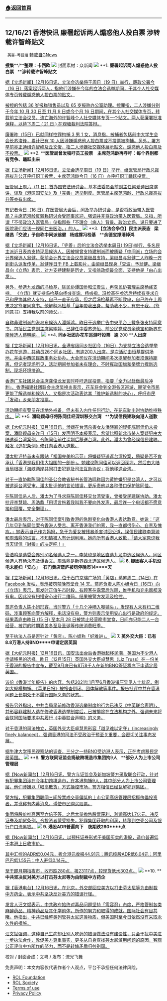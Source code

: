 ###  [:house:返回首頁](https://github.com/ourhimalayas/txt)
---


## 12/16/21 香港快讯 廉署起诉两人煽惑他人投白票 涉转载许智峰贴文
` 英喜-粵語組` [轉載自GNews](https://gnews.org/zh-hans/1761936/)

**搜集****/****整理：卡西欧**
![](https://assets.gnews.org/wp-content/uploads/2021/12/1216fenmian.jpg)
封面素材：众新闻
![](https://assets.gnews.org/wp-content/uploads/2021/12/Screen-Shot-2021-12-16-at-10.18.25-AM.png)
**1. ****廉署起诉两人煽惑他人投白票****   ****涉转载许智峰贴文**

[据【立场新闻】12月16日讯，立法会选举将于周日（19 日）举行，廉政公署今（16 日）落案起诉两人，指他们涉嫌在今年的立法会选举期间，于其个人社交媒体专页转载煽惑他人投白票的贴文。](https://www.thestandnews.com/politics/廉署起訴兩人煽惑他人投白票-涉轉載許智峯貼文)

[被控的包括 36 岁报称销售员以及 65 岁报称办公室助理。控罪指，二人涉嫌分别于今年 10 月 30 日至 11 月 9 日或今个月 16 日期间，在其个人社交媒体专页，转载前立法会议员、流亡海外的许智峰个人社交媒体专页一个贴文。两人获廉署批准保释，以待下周二 ( 21 日 ) 在观塘裁判法院答辩。](https://www.thestandnews.com/politics/廉署起訴兩人煽惑他人投白票-涉轉載許智峯貼文)

[廉署昨（15日）已就同样控罪拘捕 3 男 1 女，消息指，被捕者包括前中大学生会会长苏浚锋，累计已有 10 人因涉嫌煽惑他人投白票或不投票被拘捕。另外，署方早前亦正通缉许智峰及丘文俊，指二人涉嫌社交媒体展示贴文，煽惑他人投白票及不投票。](https://www.thestandnews.com/politics/廉署起訴兩人煽惑他人投白票-涉轉載許智峯貼文)
![](https://assets.gnews.org/wp-content/uploads/2021/12/Screen-Shot-2021-12-16-at-10.18.33-AM.png)
**2. ****医管局曾发稿吁员工投票　主席范鸿龄再呼吁：每个界别都有竞争、踊跃出来**

[据【立场新闻】12月16日讯，立法会选举周日（19 日）举行，继医管局行政总裁高拔升公开呼吁职工投票，主席范鸿龄今日（16 日）亦呼吁职工踊跃投票。](https://www.thestandnews.com/politics/醫管局曾發稿籲員工投票-主席范鴻齡再呼籲每個界別都有競爭踴躍出嚟)

[医管局上周六（11 日）首办国安法研讨会，基本法委员会前副主任梁爱诗出席演讲，谈及《港区国安法》及「完善」选举制度。医管局主席范鸿龄、行政总裁高拔升等亦有出席。](https://www.thestandnews.com/politics/醫管局曾發稿籲員工投票-主席范鴻齡再呼籲每個界別都有競爭踴躍出嚟)

[有记者今日（16 日）在医管局大会后，问及举办研讨会，是否将政治带入医管局？主席范鸿龄反驳称研讨会受同事欢迎，强调并非将政治带入医管局。又指，所谓「不带政治入医管局」仅指那些「不理会（病人）背景、政治立场，说只要进了医院我们应该一视同仁去医治。」的人。](https://www.thestandnews.com/politics/醫管局曾發稿籲員工投票-主席范鴻齡再呼籲每個界別都有競爭踴躍出嚟)
![](https://assets.gnews.org/wp-content/uploads/2021/12/Screen-Shot-2021-12-16-at-10.18.42-AM.png)
**3.****【立法会争位】民主派表态****   ****梁继昌「交波」予自称中间派翁健****   ****杨彧撑冯检基****   ****余德宝撑潘焯鸿**

[据【立场新闻】12月16日讯，「完善」后的立法会选举本周日( 19日)举行，多名民主派近日表态支持现届候选人。因被揭曾支持建制派而被质疑「中间派」立场的会计界候选人翁健，获前会计界立法会议员梁继昌支持，梁继昌与翁健二人昨晚一齐到街头派发传单，翁健昨日于 FB 上载影片，由梁继昌现身「交波」予翁健。梁继昌向《立场》表示，对方支持建制是历史，又指翁政纲最全面，支持他是「由心出发」。](https://www.thestandnews.com/politics/立法會爭位民主派表態-梁繼昌交波予自稱中間派翁健-楊彧撐馮檢基-余德寶撐潘焯鴻)

[另外，参选九龙西的冯检基，除民协谭国侨和江贵生，再获民协署理主席杨彧支持。 《立场》就支持冯检基向杨彧查询。杨彧指，冯检基在参选后持续有寻求自己和民协其他人支持，自己一直无应承，但之后冯检基再不断致电，自己终在上周末决定签署同意书。他解释冯检基「当年带我出身，帮助我不少，有恩于我，（签同意书）支持我以前的师父。」](https://www.thestandnews.com/politics/立法會爭位民主派表態-梁繼昌交波予自稱中間派翁健-楊彧撐馮檢基-余德寶撐潘焯鴻)

[自称非建制派的港岛东候选人潘焯鸿，昨日于选举广告中央平台上载多张支持同意书，包括民主党副主席梁翊婷、已辞任中委苏逸恒、前公民党成员余德宝和新界东南候选人蔡明禧。](https://www.thestandnews.com/politics/立法會爭位民主派表態-梁繼昌交波予自稱中間派翁健-楊彧撐馮檢基-余德寶撐潘焯鴻)
![](https://assets.gnews.org/wp-content/uploads/2021/12/Screen-Shot-2021-12-16-at-10.18.50-AM.png)
**4. ****同乡社团办花车巡游吁投票****   ****逾**** 200 ****人出席**

[据【立场新闻】12月16日讯，全港省级同乡社团今（16日）为支持立法会选举举办花车巡游，共动员26个同乡社团，有逾200人出席。是次活动由恒基提供场地，并由中西区民政事务处协办。大会司仪在活动期间多次提醒参加者须保持距离，但记者现场所见，活动期间参加者未有理会，不时挥动国旗和举牌力撑新选制，现场环境挤迫。](https://www.thestandnews.com/politics/同鄉社團辦花車巡遊籲投票-逾-200-人出席)

[香港广东社团总会主席龚俊龙发言时呼吁选民投票，指要「全力以赴做最后冲刺」，香港福建社团联会主席吴换炎表示，花车将会到全港各区巡游，期望令市民更能了解选举和候选人。又指是次活动表达其「维护新选制的决心」，呼吁市民「发动」乡亲朋友投票。](https://www.thestandnews.com/politics/同鄉社團辦花車巡遊籲投票-逾-200-人出席)

[活动期间有警员在场地外戒备，但未有入内作任何行动，在花车驶出时协助维持秩序。](https://www.thestandnews.com/politics/同鄉社團辦花車巡遊籲投票-逾-200-人出席)
![](https://assets.gnews.org/wp-content/uploads/2021/12/Screen-Shot-2021-12-16-at-10.19.01-AM.png)
**5. ****潘晓颖母吁将陈同佳经深圳移交台湾****   ****为误信民建联向港人道歉**

[据【大纪元时报】12月16日讯，涉嫌在台湾杀害女友潘晓颖的疑犯陈同佳仍未投案，潘晓颖母亲昨日（15日）发声明予本报表示，希望比照新北市杀人案疑犯由大陆遣返台湾案例，令陈同佳前往深圳后移送台湾。此外，潘太为曾经误信民建联、触发《逃犯条例》修订向香港人道歉。](https://hk.epochtimes.com/news/2021-12-16/88036061)

[潘太批评特首未有跟贴「祖国完美的示范」将嫌疑犯送返台湾投案，质疑是否不肯承认「香港是我们伟大祖国的一部份」。她建议陈同佳可以返回深圳，然后由大陆当局根据「海峡两岸共同打击犯罪及司法互助协议」将他移送台湾。](https://hk.epochtimes.com/news/2021-12-16/88036061)

[对于一直协助陈同佳的圣公会教省秘书长管浩鸣称因为黄姓嫌犯是台湾人，才可以被遣返台湾受审，潘太批评他的言论错误，更斥责他以各种借口保护陈同佳。](https://hk.epochtimes.com/news/2021-12-16/88036061)

[在陈同佳杀人后，潘太为了寻求将陈同佳移交台湾受审，曾接受民建联协助。潘太批评李慧琼、周浩鼎「用谎言拖着我叫我不要向外发声，最后连一个电话都不愿意接和回覆，完全懒理」。](https://hk.epochtimes.com/news/2021-12-16/88036061)

[潘太最后表示，对于陈同佳案引致香港的急剧变化向香港人表达歉意。她说：「这几年见到陈同佳案令香港人受苦、离开香港我们的家，我一直都很伤心、自责及愧疚。」她表示自己作为妈妈，急于为爱女被残暴杀害讨回公道，误信民建联李慧琼和周浩鼎的谎言，不知情被人有计划利用。她向所有香港人致歉，「请大家原谅我当天误信『豺狼』的决定吧！」](https://hk.epochtimes.com/news/2021-12-16/88036061)

[管浩鸣是选委会界别51名候选人之一，李慧琼是地区直选九龙中选区候选人，同区候选人有杨永杰及谭香文。周浩鼎是新界西北选区候选人。](https://hk.epochtimes.com/news/2021-12-16/88036061)
![](https://assets.gnews.org/wp-content/uploads/2021/12/Screen-Shot-2021-12-16-at-10.19.10-AM.png)
**6. ****疑因客人手机没电未能扫「安心」****   ****石门黄店蒸庐被罚停晚市****14****天**

[据【立场新闻】12月16日讯，位于石门京瑞广场的「黄店」蒸庐周二（14日）在 Facebook 发帖，表示被罚禁晚市堂食 14 天。蒸庐负责人陈小姐今日（16日）向《立场》表示，事发时正值午市时段，有顾客在露营后光顾，惟手机和充电器都没有电，因此没有扫描安心出行二维码，结果被警方发现及检控。](https://www.thestandnews.com/society/ab客人手機無電未能掃安心-石門黃店蒸廬被罰停晚市-14-天)

[蒸庐负责人陈小姐形容，当时警方「十几个冲哂入嚟铺头」，发现有人未有扫二维码，涉事顾客向警方解释，电话没有电，警方则表示使用安心出行是政府的规定。结果蒸庐由昨日 (15 日) 至本月 28 日被禁止经营晚市堂食，日间亦只能二人一台经营，被罚的时期涵盖冬至及圣诞等传统消费旺季。](https://www.thestandnews.com/society/ab客人手機無電未能掃安心-石門黃店蒸廬被罰停晚市-14-天)

[至于执法人员是否针对「黄店」，陈小姐称「好难讲」。](https://www.thestandnews.com/society/ab客人手機無電未能掃安心-石門黃店蒸廬被罰停晚市-14-天)
![](https://assets.gnews.org/wp-content/uploads/2021/12/Screen-Shot-2021-12-16-at-10.19.19-AM.png)
**7. ****英外交大臣：已有****8.8****万港人持****BNO****申请定居英国**

[据【大纪元时报】12月16日讯，国安法出台后香港掀起移民潮，英国为不少港人申请移民的选择。昨日（12月15日）英国外交大臣卓慧思（Liz Truss）在一份关于香港的报告中宣布，截至9月底已有8万8千人在新的BNO签证程序下申请定居英国。](https://hk.epochtimes.com/news/2021-12-16/58882112)

[该份《香港半年报告》的内容，包括2021年1月至6月香港镇压异见人士状况，例如大规模拘捕、《苹果日报》被搜查倒闭、团体解散等事件。报告批评中共在香港问题上长期处于不履行国际义务的状态。](https://hk.epochtimes.com/news/2021-12-16/58882112)

[报告另外指出，中共当局早前修改香港选举制度的行为已违反《中英联合声明》，并形容非建制人选在修改香港选举制度后，已被排除在立法机构之外，强调未来将会联同国际要求中共履行《中英联合声明》的义务。](https://hk.epochtimes.com/news/2021-12-16/58882112)

[对于香港的司法独立，英国外交大臣卓慧思形容「越见难以定夺」（increasingly finely balanced），强调香港的司法不受政治干预至关重要，会密切关注事态发展。](https://hk.epochtimes.com/news/2021-12-16/58882112)

[据牛津大学移民观察站的调查，三分之一持BNO受访港人表示，正在考虑移民定居英国。](https://hk.epochtimes.com/news/2021-12-16/58882112)
![](https://assets.gnews.org/wp-content/uploads/2021/12/Screen-Shot-2021-12-16-at-10.19.30-AM.png)
**8. ****警方联同证监会捣破跨境造市集团拘****9****人****   ****部分人为上市公司管理层**

[据【Now新闻台】12月16日讯，警方与证监会及新加坡警方采取联合行动，针对有犯罪集团涉在今年初跨境造市，在本港拘捕9人，其中部分人为上市公司管理层，他们涉嫌以「唱高散货」方式操控市场，警方相信已经瓦解犯罪集团。](https://news.now.com/home/local/player?newsId=460155)

[警方指，犯罪集团联同三间股票成交量偏低的上市公司高级管理层招揽傀儡投资者，并讹称有内幕消息，诱使市民购买股票。](https://news.now.com/home/local/player?newsId=460155)

[集团将股价推高两至六倍不等，之后大量抛售股票获利，利润高达1.7亿元。违反证券及期货条例，令投资者蒙受损失，犯罪集团获取的利润，转移到空壳公司及银行户口洗黑钱。](https://news.now.com/home/local/player?newsId=460155)
![](https://assets.gnews.org/wp-content/uploads/2021/12/Screen-Shot-2021-12-16-at-10.19.40-AM.png)
**9. ****港股****ADR****普遍向下　夜期跌****280****点**

[据【Now新闻台】12月16日讯，以预托证券形式于美国买卖的港股，造价普遍低于本港上日收市价。](https://news.now.com/home/finance/player?newsId=460084)

[其中汇控的ADR低0.04元，折合港元收报44.91元；腾讯控股ADR低6.04元；阿里巴巴低1.55元；中人寿低0.14元。](https://news.now.com/home/finance/player?newsId=460084)

[至于即月期指夜市，收市跌280点，报23117点，较现货低水303点。](https://news.now.com/home/finance/player?newsId=460084)
![](https://assets.gnews.org/wp-content/uploads/2021/12/Screen-Shot-2021-12-16-at-10.19.50-AM.png)
**10. ****中共坚决反对美方以打击芬太尼等为由制裁中方药企**

[据【香港电台】12月16日讯，在北京，外交部回应美方以打击芬太尼等为由制裁中方药企，表示中共坚决反对美方的错误行径。](https://news.rthk.hk/rthk/ch/component/k2/1624516-20211216.htm?spTabChangeable=0)

[发言人汪文斌表示，中共政府始终对毒品问题坚持「零容忍」态度，严格管制各类麻醉药品、精神药品及其化学前体，所作的努力和取得的成就，国际社会有目共睹。他指出，中共已经整类列管芬太尼这类物质，但美国时至今日依然没有采取永久性的措施。](https://news.rthk.hk/rthk/ch/component/k2/1624516-20211216.htm?spTabChangeable=0)

[汪文斌强调，这种自己生病却让别人吃药的错误做法没有建设性，只会干扰中美进一步执法合作，敦促美方尊重事实，更多从自身查找芬太尼滥用问题的原因，客观公正评价中方所作的努力，而不是转嫁矛盾归咎别国。](https://news.rthk.hk/rthk/ch/component/k2/1624516-20211216.htm?spTabChangeable=0)

校对 / 封面合成：文粤 / 发布：流光飞舞

 

免责声明：本文内容仅代表作者个人观点，平台不承担任何法律风险。

- [ROL Foundation](https://rolfoundation.org/)
- [ROL Society](https://rolsociety.org/)
- [Terms of use](https://gnews.org/terms-of-use-3/)
- [Privacy Policy](https://gnews.org/privacy-policy/)
